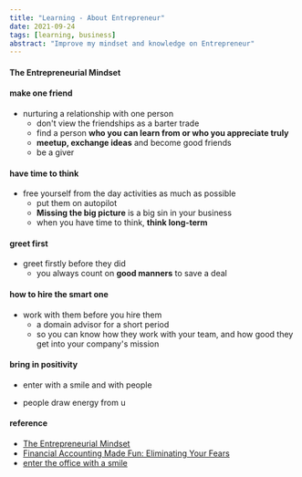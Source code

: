 ```yaml
---
title: "Learning - About Entrepreneur"
date: 2021-09-24
tags: [learning, business]
abstract: "Improve my mindset and knowledge on Entrepreneur"
---
```


#### The Entrepreneurial Mindset 



#### **make one friend** 
* nurturing a relationship with one person  
  - don't view the friendships as a barter trade  
  - find a person **who you can learn from or who you appreciate truly**
  - **meetup, exchange ideas** and become good friends  
  - be a giver  


#### have time to think  
* free yourself from the day activities as much as possible  
  - put them on autopilot  
  - **Missing the big picture** is a big sin in your business    
  - when you have  time to think, **think long-term**  

 

#### **greet first**  
* greet firstly before they did  
  - you always count on **good manners** to save a deal  


#### how to hire the smart one  
* work with them before you hire them  
  - a domain advisor for a short period  
  - so you can know how they work with your team,
  and how good they get into your company's mission  

 

#### bring in **positivity** 
* enter with a smile and with people 

* people draw energy from u 



#### reference
* [The Entrepreneurial Mindset](https://learning.edx.org/course/course-v1:BabsonX+BPET.ETAx+2T2018/home) 
* [Financial Accounting Made Fun: Eliminating Your Fears](https://learning.edx.org/course/course-v1:BabsonX+BPET.ACCx+2T2018/home)
* [enter the office with a smile](https://twitter.com/Thenakedpoet2/status/1394654055599902723)

